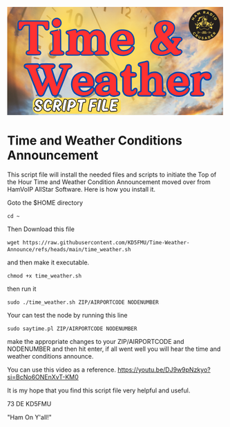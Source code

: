 ![HRC Logo](https://github.com/KD5FMU/Time-Weather-Announce/blob/main/TimeWeather2.png)

# Time and Weather Conditions Announcement
This script file will install the needed files and scripts to initiate the Top of the Hour Time and Weather Condition Announcement moved over from HamVoIP AllStar Software. Here is how you install it.



Goto the $HOME directory
```
cd ~
```

Then Download this file
```
wget https://raw.githubusercontent.com/KD5FMU/Time-Weather-Announce/refs/heads/main/time_weather.sh
```
and then make it executable.

```
chmod +x time_weather.sh
```

then run it
```
sudo ./time_weather.sh ZIP/AIRPORTCODE NODENUMBER
```

Your can test the node by running this line 

```
sudo saytime.pl ZIP/AIRPORTCODE NODENUMBER
```

make the appropriate changes to your ZIP/AIRPORTCODE and NODENUMBER and then hit enter, if all went well you will hear the time and weather conditions announce.

You can use this video as a reference.
https://youtu.be/DJ9w9pNzkyo?si=BcNo6ONEnXvT-KM0

It is my hope that you find this script file very helpful and useful. 

73 DE KD5FMU

"Ham On Y'all!"


